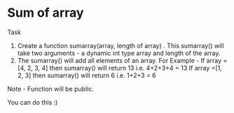 # Sum of array

Task

1. Create a function sumarray(array, length of array) . This sumarray() will take two arguments - a dynamic int type array and length of the array.
2. The sumarray() will add all elements of an array. For Example - If array =[4, 2, 3, 4] then sumarray() will return 13 i.e. 4+2+3+4 = 13 If array =[1, 2, 3] then sumarray() will return 6 i.e. 1+2+3 = 6

Note - Function will be public.

You can do this :)
